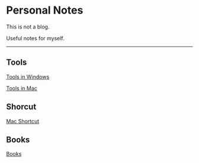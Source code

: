 Personal Notes
========
This is not a blog.

Useful notes for myself.

---

## Tools
[Tools in Windows](https://github.com/lucky521/LuckyToolNotes/blob/master/tools-in-windows.md)

[Tools in Mac](https://github.com/lucky521/LuckyToolNotes/blob/master/tools-in-mac.md)





## Shorcut

[Mac Shortcut](https://github.com/lucky521/LuckyToolNotes/blob/master/mac_shortcut.md)


## Books

[Books](https://github.com/lucky521/LuckyToolNotes/blob/master/Recommended-Books.md)

